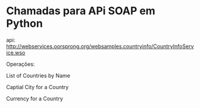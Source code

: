 # Chamadas para APi SOAP em Python

api: http://webservices.oorsprong.org/websamples.countryinfo/CountryInfoService.wso

Operações:

List of Countries by Name

Captial City for a Country

Currency for a Country
